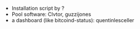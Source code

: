  * Installation script by ?
 * Pool software: Clvtor, guzzijones
 * a dashboard (like bitcoind-status): quentinlesceller
